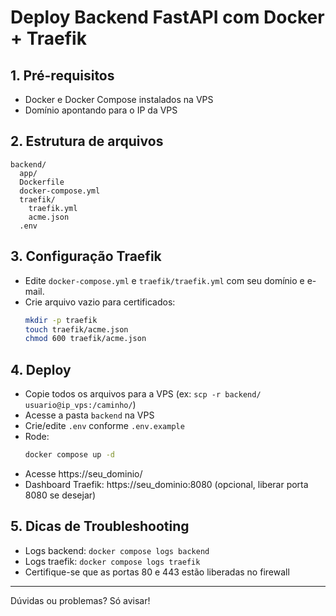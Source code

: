 # Deploy Backend FastAPI com Docker + Traefik

## 1. Pré-requisitos
- Docker e Docker Compose instalados na VPS
- Domínio apontando para o IP da VPS

## 2. Estrutura de arquivos
```
backend/
  app/
  Dockerfile
  docker-compose.yml
  traefik/
    traefik.yml
    acme.json
  .env
```

## 3. Configuração Traefik
- Edite `docker-compose.yml` e `traefik/traefik.yml` com seu domínio e e-mail.
- Crie arquivo vazio para certificados:
  ```sh
  mkdir -p traefik
  touch traefik/acme.json
  chmod 600 traefik/acme.json
  ```

## 4. Deploy
- Copie todos os arquivos para a VPS (ex: `scp -r backend/ usuario@ip_vps:/caminho/`)
- Acesse a pasta `backend` na VPS
- Crie/edite `.env` conforme `.env.example`
- Rode:
  ```sh
  docker compose up -d
  ```
- Acesse https://seu_dominio/
- Dashboard Traefik: https://seu_dominio:8080 (opcional, liberar porta 8080 se desejar)

## 5. Dicas de Troubleshooting
- Logs backend: `docker compose logs backend`
- Logs traefik: `docker compose logs traefik`
- Certifique-se que as portas 80 e 443 estão liberadas no firewall

---
Dúvidas ou problemas? Só avisar!
